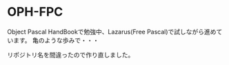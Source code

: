 # OPH-FPC

Object Pascal HandBookで勉強中、Lazarus(Free Pascal)で試しながら進めています。
亀のような歩みで・・・  

リポジトリ名を間違ったので作り直しました。